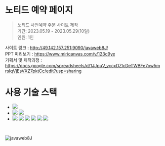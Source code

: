 <h1>노티드 예약 페이지</h1>

> 노티드 사전예약 주문 사이트 제작 <br/>
> 기간: 2023.05.19 - 2023.05.29(10일) <br/>
> 인원: 1인<br/>

사이트 링크 : http://49.142.157.251:9090/javaweb8J/ <br/>
PPT 미리보기 : https://www.miricanvas.com/v/123c9ye <br/>
기획서 및 제작과정 : https://docs.google.com/spreadsheets/d/1JJpuV_yccxDZlcDeTWBFe7ow5mrsIqVjEsVXZ7pktCc/edit?usp=sharing <br/>

<h1>사용 기술 스택</h1>
<ul>
   <li>
      <img src="https://img.shields.io/badge/java-red?style=for-the-badge&logo=java&logoColor=white"> 
    </li>
    <li>
      <img src="https://img.shields.io/badge/apache tomcat-orange?style=for-the-badge&logo=apachetomcat&logoColor=white">
      <img src="https://img.shields.io/badge/mysql-4479A1?style=for-the-badge&logo=mysql&logoColor=white">
    <li>
      <img src="https://img.shields.io/badge/html5-E34F26?style=for-the-badge&logo=html5&logoColor=white">
      <img src="https://img.shields.io/badge/css-1572B6?style=for-the-badge&logo=css3&logoColor=white"> 
      <img src="https://img.shields.io/badge/javascript-F7DF1E?style=for-the-badge&logo=javascript&logoColor=black"> 
      <img src="https://img.shields.io/badge/jquery-0769AD?style=for-the-badge&logo=jquery&logoColor=white">
      <img src="https://img.shields.io/badge/bootstrap4-7952B3?style=for-the-badge&logo=bootstrap&logoColor=white">
      <img src="https://img.shields.io/badge/fontawesome-339AF0?style=for-the-badge&logo=fontawesome&logoColor=white">
    </li>
</ul>
<br/>
  
  ![javaweb8J](https://i.imgur.com/OAUO14d.png)
<br/>
